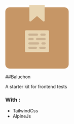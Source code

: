 ![Baluchon](assets/images/baluchon.svg) 

##Baluchon

A starter kit for frontend tests

### With :
 
 - TailwindCss
 - AlpineJs

